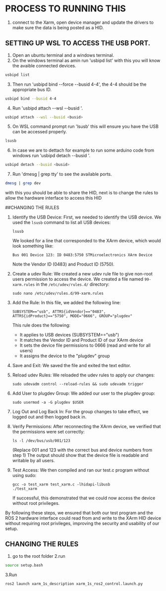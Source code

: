 # PROCESS TO RUNNING THIS
1. connect to the Xarm, open device manager and 
update the drivers to make sure the data is being
posted as a HID.

## SETTING UP WSL TO ACCESS THE USB PORT.
1. Open an ubuntu terminal and a windows terminal.
2. On the windows terminal as amin run 'usbipd list' with this you will know the avaible connected devices.
```bash
usbipd list
```
3. Then run 'usbipd bind --force --busid 4-4', the 4-4 should be the appropriate bus ID.
```bash
usbipd bind --busid 4-4
```
4. Run 'usbipd attach --wsl --busid <busid>'.
```bash
usbipd attach --wsl --busid <busid>
```
5. On WSL command prompt run 'lsusb' this will ensure you have the USB can be accessed properly.
```bash
lsusb
```
6. In case we are to dettach for example to run some arduino code from windows run 'usbipd detach --busid <busid>'.
```bash
usbipd detach --busid <busid>
```
7. Run 'dmesg | grep tty' to see the available ports.
```bash
dmesg | grep dev
```
with this you should be able to share the HID, next is to change the rules to allow the hardware interface to access this HID

##CHANGING THE RULES

1. Identify the USB Device:
   First, we needed to identify the USB device. We used the `lsusb` command to list all USB devices:
   ```
   lsusb
   ```
   We looked for a line that corresponded to the XArm device, which would look something like:
   ```
   Bus 001 Device 123: ID 0483:5750 STMicroelectronics XArm Device
   ```
   Note the Vendor ID (0483) and Product ID (5750).

2. Create a udev Rule:
   We created a new udev rule file to give non-root users permission to access the device. We created a file named `99-xarm.rules` in the `/etc/udev/rules.d/` directory:
   ```
   sudo nano /etc/udev/rules.d/99-xarm.rules
   ```

3. Add the Rule:
   In this file, we added the following line:
   ```
   SUBSYSTEM=="usb", ATTRS{idVendor}=="0483", ATTRS{idProduct}=="5750", MODE="0666", GROUP="plugdev"
   ```
   This rule does the following:
   - It applies to USB devices (SUBSYSTEM=="usb")
   - It matches the Vendor ID and Product ID of our XArm device
   - It sets the device file permissions to 0666 (read and write for all users)
   - It assigns the device to the "plugdev" group

4. Save and Exit:
   We saved the file and exited the text editor.

5. Reload udev Rules:
   We reloaded the udev rules to apply our changes:
   ```
   sudo udevadm control --reload-rules && sudo udevadm trigger
   ```

6. Add User to plugdev Group:
   We added our user to the plugdev group:
   ```
   sudo usermod -a -G plugdev $USER
   ```

7. Log Out and Log Back In:
   For the group changes to take effect, we logged out and then logged back in.

8. Verify Permissions:
   After reconnecting the XArm device, we verified that the permissions were set correctly:
   ```
   ls -l /dev/bus/usb/001/123
   ```
   (Replace 001 and 123 with the correct bus and device numbers from step 1)
   The output should show that the device file is readable and writable by all users.

9. Test Access:
   We then compiled and ran our test.c program without using sudo:
   ```
   gcc -o test_xarm test_xarm.c -lhidapi-libusb
   ./test_xarm
   ```
   If successful, this demonstrated that we could now access the device without root privileges.

By following these steps, we ensured that both our test program and the ROS 2 hardware interface could read from and write to the XArm HID device without requiring root privileges, improving the security and usability of our setup.

## CHANGING THE RULES
1. go to the root folder
2.run
```bash
source setup.bash
```
3.Run
```bash
ros2 launch xarm_1s_description xarm_1s_ros2_control.launch.py
```


